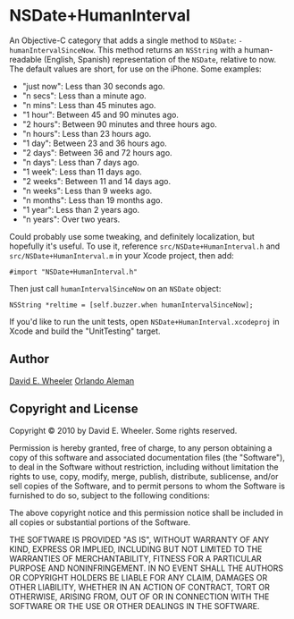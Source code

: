 NSDate+HumanInterval
====================

An Objective-C category that adds a single method to `NSDate`:
`-humanIntervalSinceNow`. This method returns an `NSString` with a
human-readable (English, Spanish) representation of the `NSDate`, relative to now. The
default values are short, for use on the iPhone. Some examples:

* "just now": Less than 30 seconds ago.
* "n secs": Less than a minute ago.
* "n mins": Less than 45 minutes ago.
* "1 hour": Between 45 and 90 minutes ago.
* "2 hours": Between 90 minutes and three hours ago.
* "n hours": Less than 23 hours ago.
* "1 day": Between 23 and 36 hours ago.
* "2 days": Between 36 and 72 hours ago.
* "n days": Less than 7 days ago.
* "1 week": Less than 11 days ago.
* "2 weeks": Between 11 and 14 days ago.
* "n weeks": Less than 9 weeks ago.
* "n months": Less than 19 months ago.
* "1 year": Less than 2 years ago.
* "n years": Over two years.

Could probably use some tweaking, and definitely localization, but hopefully
it's useful. To use it, reference `src/NSDate+HumanInterval.h` and
`src/NSDate+HumanInterval.m` in your Xcode project, then add:

    #import "NSDate+HumanInterval.h"

Then just call `humanIntervalSinceNow` on an `NSDate` object:

    NSString *reltime = [self.buzzer.when humanIntervalSinceNow];

If you'd like to run the unit tests, open `NSDate+HumanInterval.xcodeproj` in
Xcode and build the "UnitTesting" target.


Author
------

[David E. Wheeler](http://justatheory.com/)
[Orlando Aleman](http://orlandoaleman.com/)

Copyright and License
---------------------

Copyright © 2010 by David E. Wheeler. Some rights reserved.

Permission is hereby granted, free of charge, to any person obtaining a copy
of this software and associated documentation files (the "Software"), to deal
in the Software without restriction, including without limitation the rights
to use, copy, modify, merge, publish, distribute, sublicense, and/or sell
copies of the Software, and to permit persons to whom the Software is
furnished to do so, subject to the following conditions:

The above copyright notice and this permission notice shall be included in all
copies or substantial portions of the Software.

THE SOFTWARE IS PROVIDED "AS IS", WITHOUT WARRANTY OF ANY KIND, EXPRESS OR
IMPLIED, INCLUDING BUT NOT LIMITED TO THE WARRANTIES OF MERCHANTABILITY,
FITNESS FOR A PARTICULAR PURPOSE AND NONINFRINGEMENT. IN NO EVENT SHALL THE
AUTHORS OR COPYRIGHT HOLDERS BE LIABLE FOR ANY CLAIM, DAMAGES OR OTHER
LIABILITY, WHETHER IN AN ACTION OF CONTRACT, TORT OR OTHERWISE, ARISING FROM,
OUT OF OR IN CONNECTION WITH THE SOFTWARE OR THE USE OR OTHER DEALINGS IN THE
SOFTWARE.
